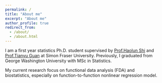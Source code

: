 ```yaml
---
permalink: /
title: "About me"
excerpt: "About me"
author_profile: true
redirect_from: 
  - /about/
  - /about.html
---
```


I am a first year statistics Ph.D. student supervised by [Prof.Haolun Shi](https://haoluns.wordpress.com/) and [Prof.Tianyu Guan](https://brocku.ca/mathematics-science/mathematics/directory/tianyu-guan/#publicationsdeb8-70a5) at Simon Fraser University. Previously, I graduated from George Washington University with MSc in Statistics. 

My current research focus on functional data analysis (FDA) and biostatistics, especially on function-to-function nonlinear regression model.
